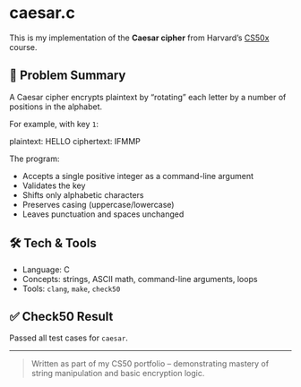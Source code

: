 # caesar.c

This is my implementation of the **Caesar cipher** from Harvard’s [CS50x](https://cs50.harvard.edu/x) course.

## 🔐 Problem Summary

A Caesar cipher encrypts plaintext by “rotating” each letter by a number of positions in the alphabet.

For example, with key `1`:

plaintext: HELLO
ciphertext: IFMMP

The program:
- Accepts a single positive integer as a command-line argument
- Validates the key
- Shifts only alphabetic characters
- Preserves casing (uppercase/lowercase)
- Leaves punctuation and spaces unchanged

## 🛠 Tech & Tools

- Language: C
- Concepts: strings, ASCII math, command-line arguments, loops
- Tools: `clang`, `make`, `check50`

## ✅ Check50 Result

Passed all test cases for `caesar`.

---

> Written as part of my CS50 portfolio – demonstrating mastery of string manipulation and basic encryption logic.


